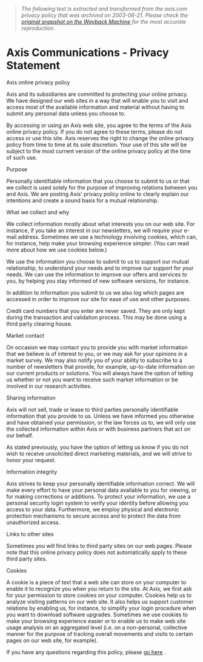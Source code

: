 > *The following text is extracted and transformed from the axis.com privacy policy that was archived on 2003-06-21. Please check the [original snapshot on the Wayback Machine](https://web.archive.org/web/20030621143331id_/http%3A//www.axis.com/privacy.htm) for the most accurate reproduction.*

# Axis Communications - Privacy Statement

Axis online privacy policy 

Axis and its subsidiaries are committed to protecting your online privacy. We have designed our web sites in a way that will enable you to visit and access most of the available information and material without having to submit any personal data unless you choose to. 

By accessing or using an Axis web site, you agree to the terms of the Axis online privacy policy. If you do not agree to these terms, please do not access or use this site. Axis reserves the right to change the online privacy policy from time to time at its sole discretion. Your use of this site will be subject to the most current version of the online privacy policy at the time of such use. 

Purpose

Personally identifiable information that you choose to submit to us or that we collect is used solely for the purpose of improving relations between you and Axis. We are posting Axis' privacy policy online to clearly explain our intentions and create a sound basis for a mutual relationship. 

What we collect and why

We collect information mostly about what interests you on our web site. For instance, if you take an interest in our newsletters, we will require your e-mail address. Sometimes we use a technology involving cookies, which can, for instance, help make your browsing experience simpler. (You can read more about how we use cookies below.) 

We use the information you choose to submit to us to support our mutual relationship, to understand your needs and to improve our support for your needs. We can use the information to improve our offers and services to you, by helping you stay informed of new software versions, for instance. 

In addition to information you submit to us we also log which pages are accessed in order to improve our site for ease of use and other purposes. 

Credit card numbers that you enter are never saved. They are only kept during the transaction and validation process. This may be done using a third party clearing house. 

Market contact

On occasion we may contact you to provide you with market information that we believe is of interest to you, or we may ask for your opinions in a market survey. We may also notify you of your ability to subscribe to a number of newsletters that provide, for example, up-to-date information on our current products or solutions. You will always have the option of telling us whether or not you want to receive such market information or be involved in our research activities. 

Sharing information

Axis will not sell, trade or lease to third parties personally identifiable information that you provide to us. Unless we have informed you otherwise and have obtained your permission, or the law forces us to, we will only use the collected information within Axis or with business partners that act on our behalf. 

As stated previously, you have the option of letting us know if you do not wish to receive unsolicited direct marketing materials, and we will strive to honor your request. 

Information integrity

Axis strives to keep your personally identifiable information correct. We will make every effort to have your personal data available to you for viewing, or for making corrections or additions. To protect your information, we use a personal security login system to verify your identity before allowing you access to your data. Furthermore, we employ physical and electronic protection mechanisms to secure access and to protect the data from unauthorized access. 

Links to other sites

Sometimes you will find links to third party sites on our web pages. Please note that this online privacy policy does not automatically apply to these third party sites. 

Cookies

A cookie is a piece of text that a web site can store on your computer to enable it to recognize you when you return to the site. At Axis, we first ask for your permission to store cookies on your computer. Cookies help us to analyze visiting patterns on our web site. It also helps us support customer relations by enabling us, for instance, to simplify your login procedure when you want to download software upgrades. Sometimes we use cookies to make your browsing experience easier or to enable us to make web site usage analysis on an aggregated level (i.e. on a non-personal, collective manner for the purpose of tracking overall movements and visits to certain pages on our web site, for example). 

If you have any questions regarding this policy, please [go here](https://web.archive.org/web/20030621143331id_/http%3A//www.axis.com/request/index.php?r=Privacy%20policy) . 

